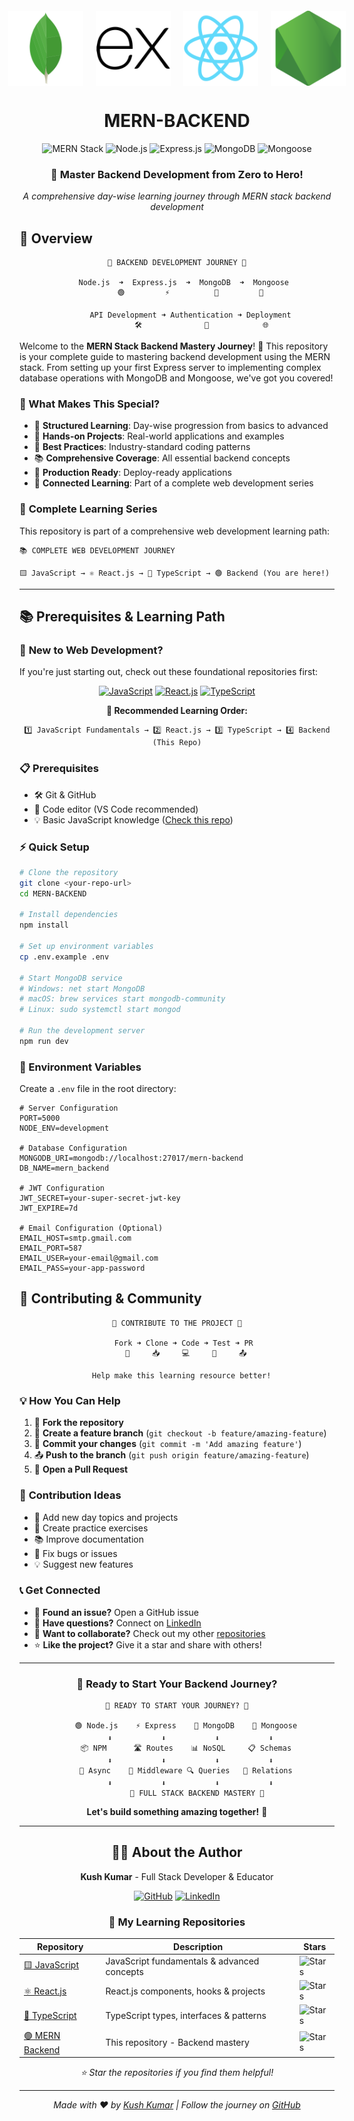 <div align="center">

<div style="display: flex; justify-content: center; align-items: center; gap: 20px; margin: 20px 0;">
  <img src="https://raw.githubusercontent.com/devicons/devicon/master/icons/mongodb/mongodb-original.svg" alt="MongoDB" width="120"/>
  <img src="https://raw.githubusercontent.com/devicons/devicon/master/icons/express/express-original.svg" alt="Express.js" width="120"/>
  <img src="https://raw.githubusercontent.com/devicons/devicon/master/icons/react/react-original.svg" alt="React" width="120"/>
  <img src="https://raw.githubusercontent.com/devicons/devicon/master/icons/nodejs/nodejs-original.svg" alt="Node.js" width="120"/>
</div>

<h1>MERN-BACKEND</h1>

![MERN Stack](https://img.shields.io/badge/MERN-Stack-61DAFB?style=for-the-badge&logo=react&logoColor=black)
![Node.js](https://img.shields.io/badge/Node.js-43853D?style=for-the-badge&logo=node.js&logoColor=white)
![Express.js](https://img.shields.io/badge/Express.js-404D59?style=for-the-badge)
![MongoDB](https://img.shields.io/badge/MongoDB-4EA94B?style=for-the-badge&logo=mongodb&logoColor=white)
![Mongoose](https://img.shields.io/badge/Mongoose-880000?style=for-the-badge&logo=mongoose&logoColor=white)

### 🎯 **Master Backend Development from Zero to Hero!**

*A comprehensive day-wise learning journey through MERN stack backend development*

</div>



## 🎯 Overview

<div align="center">

```
🚀 BACKEND DEVELOPMENT JOURNEY 🚀

   Node.js  ➜  Express.js  ➜  MongoDB  ➜  Mongoose
      🟢         ⚡          🍃         🔧

      API Development ➜ Authentication ➜ Deployment
           🛠️              🔐            🌐
```

</div>

Welcome to the **MERN Stack Backend Mastery Journey**! 🌟 This repository is your complete guide to mastering backend development using the MERN stack. From setting up your first Express server to implementing complex database operations with MongoDB and Mongoose, we've got you covered!

### 🎪 What Makes This Special?

- 📅 **Structured Learning**: Day-wise progression from basics to advanced
- 🎯 **Hands-on Projects**: Real-world applications and examples
- 🔧 **Best Practices**: Industry-standard coding patterns
- 📚 **Comprehensive Coverage**: All essential backend concepts
- 🚀 **Production Ready**: Deploy-ready applications
- 🔗 **Connected Learning**: Part of a complete web development series

### 🌟 **Complete Learning Series**

This repository is part of a comprehensive web development learning path:

```
📚 COMPLETE WEB DEVELOPMENT JOURNEY

🟨 JavaScript → ⚛️ React.js → 🔷 TypeScript → 🟢 Backend (You are here!)
```

---




## 📚 **Prerequisites & Learning Path**

### 🎯 **New to Web Development?**

If you're just starting out, check out these foundational repositories first:

<div align="center">

[![JavaScript](https://img.shields.io/badge/JavaScript-F7DF1E?style=for-the-badge&logo=javascript&logoColor=black)](https://github.com/kushkumarkashyap7280/JAVASCRIPT)
[![React.js](https://img.shields.io/badge/React-20232A?style=for-the-badge&logo=react&logoColor=61DAFB)](https://github.com/kushkumarkashyap7280/REACT-JS)
[![TypeScript](https://img.shields.io/badge/TypeScript-007ACC?style=for-the-badge&logo=typescript&logoColor=white)](https://github.com/kushkumarkashyap7280/TYPESCRIPT)

**📖 Recommended Learning Order:**
```
1️⃣ JavaScript Fundamentals → 2️⃣ React.js → 3️⃣ TypeScript → 4️⃣ Backend (This Repo)
```

</div>

### 📋 Prerequisites

- 🛠️ Git & GitHub
- 📝 Code editor (VS Code recommended)
- 💡 Basic JavaScript knowledge ([Check this repo](https://github.com/kushkumarkashyap7280/JAVASCRIPT))

### ⚡ Quick Setup

```bash
# Clone the repository
git clone <your-repo-url>
cd MERN-BACKEND

# Install dependencies
npm install

# Set up environment variables
cp .env.example .env

# Start MongoDB service
# Windows: net start MongoDB
# macOS: brew services start mongodb-community
# Linux: sudo systemctl start mongod

# Run the development server
npm run dev
```

### 🔧 Environment Variables

Create a `.env` file in the root directory:

```env
# Server Configuration
PORT=5000
NODE_ENV=development

# Database Configuration
MONGODB_URI=mongodb://localhost:27017/mern-backend
DB_NAME=mern_backend

# JWT Configuration
JWT_SECRET=your-super-secret-jwt-key
JWT_EXPIRE=7d

# Email Configuration (Optional)
EMAIL_HOST=smtp.gmail.com
EMAIL_PORT=587
EMAIL_USER=your-email@gmail.com
EMAIL_PASS=your-app-password
```





## 🤝 Contributing & Community

<div align="center">

```
🤝 CONTRIBUTE TO THE PROJECT 🤝

   Fork ➜ Clone ➜ Code ➜ Test ➜ PR
    🍴     📥     💻     🧪     📤

  Help make this learning resource better!
```

</div>

### 💡 **How You Can Help**

1. 🍴 **Fork the repository**
2. 🌿 **Create a feature branch** (`git checkout -b feature/amazing-feature`)
3. 💾 **Commit your changes** (`git commit -m 'Add amazing feature'`)
4. 📤 **Push to the branch** (`git push origin feature/amazing-feature`)
5. 🎯 **Open a Pull Request**

### 🎯 **Contribution Ideas**
- 📝 Add new day topics and projects
- 🧪 Create practice exercises
- 📚 Improve documentation
- 🐛 Fix bugs or issues
- 💡 Suggest new features

### 📞 **Get Connected**

- 🐛 **Found an issue?** Open a GitHub issue
- 💬 **Have questions?** Connect on [LinkedIn](https://www.linkedin.com/in/kush-kumar-b10020302/)
- 🤝 **Want to collaborate?** Check out my other [repositories](https://github.com/kushkumarkashyap7280)
- ⭐ **Like the project?** Give it a star and share with others!

---







<div align="center">

### 🌟 **Ready to Start Your Backend Journey?**

```
🌟 READY TO START YOUR JOURNEY? 🌟

    🟢 Node.js    ⚡ Express    🍃 MongoDB    🔧 Mongoose
      ⬇️           ⬇️           ⬇️           ⬇️
    📦 NPM      🛣️ Routes    📊 NoSQL     📋 Schemas
      ⬇️           ⬇️           ⬇️           ⬇️
    🔄 Async    🔧 Middleware 🔍 Queries   🔗 Relations
      ⬇️           ⬇️           ⬇️           ⬇️
         🚀 FULL STACK BACKEND MASTERY 🚀
```

**Let's build something amazing together!** 🚀

---

## 👨‍💻 **About the Author**

<div align="center">

**Kush Kumar** - Full Stack Developer & Educator

[![GitHub](https://img.shields.io/badge/GitHub-100000?style=for-the-badge&logo=github&logoColor=white)](https://github.com/kushkumarkashyap7280)
[![LinkedIn](https://img.shields.io/badge/LinkedIn-0077B5?style=for-the-badge&logo=linkedin&logoColor=white)](https://www.linkedin.com/in/kush-kumar-b10020302/)

### 🚀 **My Learning Repositories**

| Repository | Description | Stars |
|------------|-------------|-------|
| [🟨 JavaScript](https://github.com/kushkumarkashyap7280/JAVASCRIPT) | JavaScript fundamentals & advanced concepts | ![Stars](https://img.shields.io/github/stars/kushkumarkashyap7280/JAVASCRIPT?style=flat) |
| [⚛️ React.js](https://github.com/kushkumarkashyap7280/REACT-JS) | React.js components, hooks & projects | ![Stars](https://img.shields.io/github/stars/kushkumarkashyap7280/REACT-JS?style=flat) |
| [🔷 TypeScript](https://github.com/kushkumarkashyap7280/TYPESCRIPT) | TypeScript types, interfaces & patterns | ![Stars](https://img.shields.io/github/stars/kushkumarkashyap7280/TYPESCRIPT?style=flat) |
| [🟢 MERN Backend](https://github.com/kushkumarkashyap7280/MERN-BACKEND) | This repository - Backend mastery | ![Stars](https://img.shields.io/github/stars/kushkumarkashyap7280/MERN-BACKEND?style=flat) |

*⭐ Star the repositories if you find them helpful!*

</div>

---

*Made with ❤️ by [Kush Kumar](https://github.com/kushkumarkashyap7280) | Follow the journey on [GitHub](https://github.com/kushkumarkashyap7280)*

</div>
